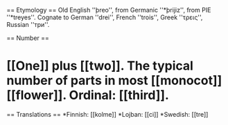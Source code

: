 == Etymology ==
Old English ''þreo'', from Germanic ''*þrijiz'', from PIE ''*treyes''. Cognate to German ''drei'', French ''trois'', Greek ''τρεις'', Russian ''три''.

== Number ==
# [[One]] plus [[two]]. The typical number of parts in most [[monocot]] [[flower]]. Ordinal: [[third]].

== Translations ==
*Finnish: [[kolme]]
*Lojban: [[ci]]
*Swedish: [[tre]]